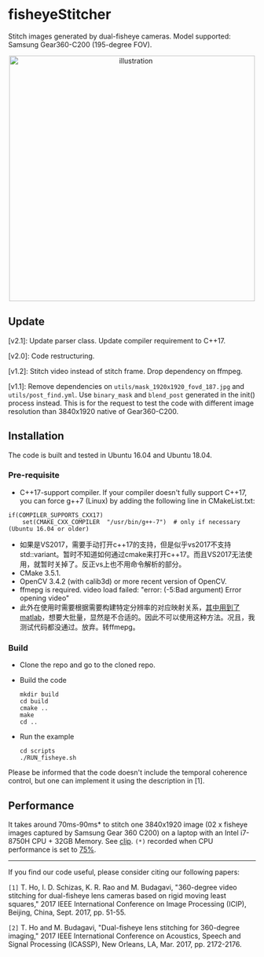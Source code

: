 # fisheyeStitcher

Stitch images generated by dual-fisheye cameras. Model supported: Samsung Gear360-C200 (195-degree FOV).

[<p align="center"><img src="https://github.com/drNoob13/fisheyeStitcher/blob/master/misc/clip.gif" alt="illustration" width="500"/></p>](https://youtu.be/GtZF6EKe50U)

## Update
[v2.1]: Update parser class. Update compiler requirement to C++17.

[v2.0]: Code restructuring.

[v1.2]: Stitch video instead of stitch frame. Drop dependency on ffmpeg.

[v1.1]: Remove dependencies on `utils/mask_1920x1920_fovd_187.jpg` and `utils/post_find.yml`. Use `binary_mask` and `blend_post` generated in the init() process instead. This is for the request to test the code with different image resolution than 3840x1920 native of Gear360-C200.

## Installation

The code is built and tested in Ubuntu 16.04 and Ubuntu 18.04.

### Pre-requisite

* C++17-support compiler. If your compiler doesn't fully support C++17, you can force g++7 (Linux) by adding the following line in CMakeList.txt:
```
if(COMPILER_SUPPORTS_CXX17)
    set(CMAKE_CXX_COMPILER  "/usr/bin/g++-7")  # only if necessary (Ubuntu 16.04 or older)
```
* 如果是VS2017，需要手动打开c++17的支持，但是似乎vs2017不支持std::variant。暂时不知道如何通过cmake来打开c++17。而且VS2017无法使用，就暂时关掉了。反正vs上也不用命令解析的部分。
* CMake 3.5.1.
* OpenCV 3.4.2 (with calib3d) or more recent version of OpenCV.
* ffmepg is required. video load failed: "error: (-5:Bad argument) Error opening video"
* 此外在使用时需要根据需要构建特定分辨率的对应映射关系，[其中用到了matlab](https://github.com/drNoob13/fisheyeStitcher/wiki/How-to-create-the-MLS-%5BX,Y%5D-grids)，想要大批量，显然是不合适的。因此不可以使用这种方法。况且，我测试代码都没通过。放弃。转ffmepg。

### Build

* Clone the repo and go to the cloned repo.

* Build the code 
    ```
    mkdir build
    cd build
    cmake ..
    make
    cd ..
    ```

* Run the example 
    ```
    cd scripts
    ./RUN_fisheye.sh
    
    ```

Please be informed that the code doesn't include the temporal coherence control, but one can implement it using the description in [1].


## Performance

It takes around 70ms-90ms* to stitch one 3840x1920 image (02 x fisheye images captured by Samsung Gear 360 C200) on a laptop with an Intel i7-8750H CPU + 32GB Memory. See [clip](https://youtu.be/GtZF6EKe50U). `(*)` recorded when CPU performance is set to [75%](https://github.com/drNoob13/batteryimprove).

----------------------------------------------------------------------

If you find our code useful, please consider citing our following papers:

`[1]`  T. Ho, I. D. Schizas, K. R. Rao and M. Budagavi, "360-degree video stitching for dual-fisheye lens cameras based on rigid moving least squares," 2017 IEEE International Conference on Image Processing (ICIP), Beijing, China, Sept. 2017, pp. 51-55.

`[2]`  T. Ho and M. Budagavi, "Dual-fisheye lens stitching for 360-degree imaging," 2017 IEEE International Conference on Acoustics, Speech and Signal Processing (ICASSP), New Orleans, LA, Mar. 2017, pp. 2172-2176.

